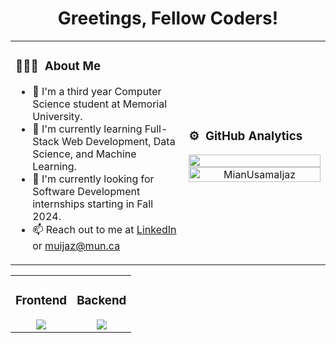 <h1 align="center">Greetings, Fellow Coders!</h1>

<table width="100%">
    <tr>
       <td width="55%">

### 👨🏻‍💻 &nbsp;About Me

- 🌱 I'm a third year Computer Science student at Memorial University.
- 🌱 I'm currently learning Full-Stack Web Development, Data Science, and Machine Learning.
- 🔭 I'm currently looking for Software Development internships starting in Fall 2024.
- 📫 Reach out to me at [LinkedIn](https://www.linkedin.com/in/mianusamaijaz/) or muijaz@mun.ca
    </td>
    <td>

### ⚙️ &nbsp;GitHub Analytics

<p align="center">
 <image width="100%" src="https://github-readme-streak-stats.herokuapp.com/?user=MianUsamaIjaz&theme=dark" />
    <br/>
        <img width="100%" src="https://github-readme-stats.vercel.app/api/top-langs?username=MianUsamaIjaz&show_icons=true&locale=en&layout=compact&theme=dark" alt="MianUsamaIjaz" />
    </p>
        </td>
    </tr>
</table>
<table><tr><td>
    
### Frontend
<div align="center">
<a href="https://skillicons.dev">
<img src="https://skillicons.dev/icons?i=html,css,javascript,typescript,bootstrap,react,next&perline=7" />
</a>
</div>
    
</td>
<td>
    
### Backend
<div align="center">
<a href="https://skillicons.dev">
<img src="https://skillicons.dev/icons?i=express,git,java,nodejs,mysql,mongodb,postgresql,postman,py&perline=11" />
</a>
</div>
    
</td>

